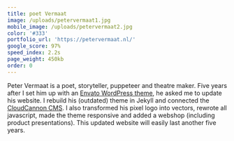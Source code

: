 ```yaml
---
title: poet Vermaat
image: /uploads/petervermaat1.jpg
mobile_image: /uploads/petervermaat2.jpg
color: '#333'
portfolio_url: 'https://petervermaat.nl/'
google_score: 97%
speed_index: 2.2s
page_weight: 450kb
order: 0
---
```


Peter Vermaat is a poet, storyteller, puppeteer and theatre maker. Five years after I set him up with an [Envato WordPress theme](/uploads/rockwell.jpg), he asked me to update his website. I rebuild his (outdated) theme in Jekyll and connected the [CloudCannon CMS](https://cloudcannon.com/). I also transformed his pixel logo into vectors, rewrote all javascript, made the theme responsive and added a webshop (including product presentations). This updated website will easily last another five years.